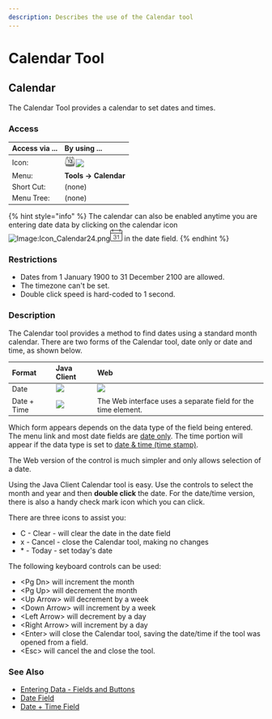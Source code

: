 ```yaml
---
description: Describes the use of the Calendar tool
---
```


# Calendar Tool

## Calendar

The Calendar Tool provides a calendar to set dates and times.

### Access

| Access via ... | By using ... |
| :--- | :--- |
| Icon: | ![Image:Icon\_Calendar24.png](../../../.gitbook/assets/calendar24%20%281%29.gif)![](../../../.gitbook/assets/historyx24.webicon.png) |
| Menu: | **Tools -&gt; Calendar** |
| Short Cut: | \(none\) |
| Menu Tree: | \(none\) |

{% hint style="info" %}
The calendar can also be enabled anytime you are entering date data by clicking on the calendar icon ![Image:Icon\_Calendar24.png](../../../.gitbook/assets/calendar24.gif)![](../../../.gitbook/assets/historyx24.webicon%20%281%29.png) in the date field.
{% endhint %}

### Restrictions

* Dates from 1 January 1900 to 31 December 2100 are allowed.
* The timezone can't be set.
* Double click speed is hard-coded to 1 second.

### Description

The Calendar tool provides a method to find dates using a standard month calendar. There are two forms of the Calendar tool, date only or date and time, as shown below.

| Format | Java Client | Web |
| :--- | :--- | :--- |
| Date | ![](../../../.gitbook/assets/swing_calendartool_date.png) | ![](../../../.gitbook/assets/zk_calendartool_date.png) |
| Date + Time | ![](../../../.gitbook/assets/swing_calendartool_datetime.png) | The Web interface uses a separate field for the time element. |

Which form appears depends on the data type of the field being entered. The menu link and most date fields are [date only](../entering-data-fields-and-buttons/date-field.md). The time portion will appear if the data type is set to [date & time \(time stamp\)](http://wiki.adempiere.net/Entering_Data_-_Fields_and_Buttons#Date.2BTime).

The Web version of the control is much simpler and only allows selection of a date.

Using the Java Client Calendar tool is easy. Use the controls to select the month and year and then **double click** the date. For the date/time version, there is also a handy check mark icon which you can click.

There are three icons to assist you:

* C - Clear - will clear the date in the date field
* x - Cancel - close the Calendar tool, making no changes
* \* - Today - set today's date

The following keyboard controls can be used:

* &lt;Pg Dn&gt; will increment the month
* &lt;Pg Up&gt; will decrement the month
* &lt;Up Arrow&gt; will decrement by a week
* &lt;Down Arrow&gt; will increment by a week
* &lt;Left Arrow&gt; will decrement by a day
* &lt;Right Arrow&gt; will increment by a day
* &lt;Enter&gt; will close the Calendar tool, saving the date/time if the tool was opened from a field.
* &lt;Esc&gt; will cancel the and close the tool.

### See Also

* [Entering Data - Fields and Buttons](../entering-data-fields-and-buttons/)
* [Date Field](../entering-data-fields-and-buttons/date-field.md)
* [Date + Time Field](../entering-data-fields-and-buttons/date-+-time-field.md)

